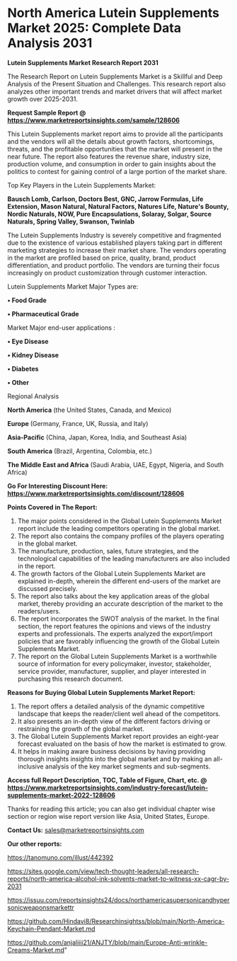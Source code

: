 # North America Lutein Supplements Market 2025: Complete Data Analysis 2031

<strong>Lutein Supplements Market Research Report 2031</strong>

The Research Report on Lutein Supplements Market is a Skillful and Deep Analysis of the Present Situation and Challenges. This research report also analyzes other important trends and market drivers that will affect market growth over 2025-2031.

<strong>Request Sample Report @ <a href=https://www.marketreportsinsights.com/sample/128606>https://www.marketreportsinsights.com/sample/128606</a></strong>

This Lutein Supplements market report aims to provide all the participants and the vendors will all the details about growth factors, shortcomings, threats, and the profitable opportunities that the market will present in the near future. The report also features the revenue share, industry size, production volume, and consumption in order to gain insights about the politics to contest for gaining control of a large portion of the market share.

Top Key Players in the Lutein Supplements Market:

<strong>Bausch  Lomb, Carlson, Doctors Best, GNC, Jarrow Formulas, Life Extension, Mason Natural, Natural Factors, Natures Life, Nature's Bounty, Nordic Naturals, NOW, Pure Encapsulations, Solaray, Solgar, Source Naturals, Spring Valley, Swanson, Twinlab</strong>

The Lutein Supplements Industry is severely competitive and fragmented due to the existence of various established players taking part in different marketing strategies to increase their market share. The vendors operating in the market are profiled based on price, quality, brand, product differentiation, and product portfolio. The vendors are turning their focus increasingly on product customization through customer interaction.

Lutein Supplements Market Major Types are:

<strong>• Food Grade

• Pharmaceutical Grade</strong>

Market Major end-user applications :

<strong>• Eye Disease

• Kidney Disease

• Diabetes

• Other</strong>

Regional Analysis

</u><strong><b>North America</b></strong> (the United States, Canada, and Mexico)

<strong><b>Europe </b></strong>(Germany, France, UK, Russia, and Italy)

<strong><b>Asia-Pacific</b></strong> (China, Japan, Korea, India, and Southeast Asia)

<strong><b>South America</b></strong> (Brazil, Argentina, Colombia, etc.)

<strong><b>The Middle East and Africa</b></strong> (Saudi Arabia, UAE, Egypt, Nigeria, and South Africa)

<strong>Go For Interesting Discount Here: <a href=https://www.marketreportsinsights.com/discount/128606>https://www.marketreportsinsights.com/discount/128606</a></strong>

<strong>Points Covered in The Report:</strong>
<ol>
  <li>The major points considered in the Global Lutein Supplements Market report include the leading competitors operating in the global market.</li>
  <li>The report also contains the company profiles of the players operating in the global market.</li>
  <li>The manufacture, production, sales, future strategies, and the technological capabilities of the leading manufacturers are also included in the report.</li>
  <li>The growth factors of the Global Lutein Supplements Market are explained in-depth, wherein the different end-users of the market are discussed precisely.</li>
  <li>The report also talks about the key application areas of the global market, thereby providing an accurate description of the market to the readers/users.</li>
  <li>The report incorporates the SWOT analysis of the market. In the final section, the report features the opinions and views of the industry experts and professionals. The experts analyzed the export/import policies that are favorably influencing the growth of the Global Lutein Supplements Market.</li>
  <li>The report on the Global Lutein Supplements Market is a worthwhile source of information for every policymaker, investor, stakeholder, service provider, manufacturer, supplier, and player interested in purchasing this research document.</li>
</ol>
<strong>Reasons for Buying Global Lutein Supplements Market Report:</strong>

<ol>
  <li>The report offers a detailed analysis of the dynamic competitive landscape that keeps the reader/client well ahead of the competitors.</li>
  <li>It also presents an in-depth view of the different factors driving or restraining the growth of the global market.</li>
  <li>The Global Lutein Supplements Market report provides an eight-year forecast evaluated on the basis of how the market is estimated to grow.</li>
  <li>It helps in making aware business decisions by having providing thorough insights insights into the global market and by making an all-inclusive analysis of the key market segments and sub-segments.</li>
</ol>
<strong>Access full Report Description, TOC, Table of Figure, Chart, etc. @ <a href=https://www.marketreportsinsights.com/industry-forecast/lutein-supplements-market-2022-128606>https://www.marketreportsinsights.com/industry-forecast/lutein-supplements-market-2022-128606</a></strong>


Thanks for reading this article; you can also get individual chapter wise section or region wise report version like Asia, United States, Europe.

<strong>Contact Us:</strong>
sales@marketreportsinsights.com

<strong>Our other reports:</strong>

<a href=https://tanomuno.com/illust/442392>https://tanomuno.com/illust/442392</a>

<a href=https://sites.google.com/view/tech-thought-leaders/all-research-reports/north-america-alcohol-ink-solvents-market-to-witness-xx-cagr-by-2031>https://sites.google.com/view/tech-thought-leaders/all-research-reports/north-america-alcohol-ink-solvents-market-to-witness-xx-cagr-by-2031</a>

<a href=https://issuu.com/reportsinsights24/docs/northamericasupersonicandhypersonicweaponsmarkettr>https://issuu.com/reportsinsights24/docs/northamericasupersonicandhypersonicweaponsmarkettr</a>

<a href=https://github.com/Hindavi8/Researchinsightss/blob/main/North-America-Keychain-Pendant-Market.md>https://github.com/Hindavi8/Researchinsightss/blob/main/North-America-Keychain-Pendant-Market.md</a>

<a href=https://github.com/anjaliiii21/ANJTY/blob/main/Europe-Anti-wrinkle-Creams-Market.md>https://github.com/anjaliiii21/ANJTY/blob/main/Europe-Anti-wrinkle-Creams-Market.md</a>"
